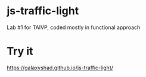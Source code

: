 # js-traffic-light
Lab #1 for TAIVP, coded mostly in functional approach

# Try it
https://galaxyshad.github.io/js-traffic-light/
